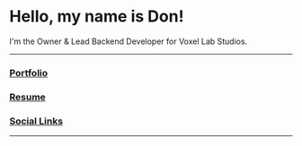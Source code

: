 # Hello, my name is Don!
I'm the Owner & Lead Backend Developer for Voxel Lab Studios.
***
### [Portfolio](https://github.com/voxeldon/voxeldon/wiki/Portfolio)
### [Resume](https://github.com/voxeldon/voxeldon/wiki/Resume)
### [Social Links](https://github.com/voxeldon/voxeldon/wiki/Links)
***
